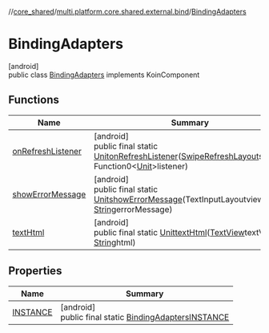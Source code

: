 //[core_shared](../../../index.md)/[multi.platform.core.shared.external.bind](../index.md)/[BindingAdapters](index.md)

# BindingAdapters

[android]\
public class [BindingAdapters](index.md) implements KoinComponent

## Functions

| Name | Summary |
|---|---|
| [onRefreshListener](on-refresh-listener.md) | [android]<br>public final static [Unit](https://kotlinlang.org/api/latest/jvm/stdlib/kotlin/-unit/index.html)[onRefreshListener](on-refresh-listener.md)([SwipeRefreshLayout](https://developer.android.com/reference/kotlin/androidx/swiperefreshlayout/widget/SwipeRefreshLayout.html)swiper, Function0&lt;[Unit](https://kotlinlang.org/api/latest/jvm/stdlib/kotlin/-unit/index.html)&gt;listener) |
| [showErrorMessage](show-error-message.md) | [android]<br>public final static [Unit](https://kotlinlang.org/api/latest/jvm/stdlib/kotlin/-unit/index.html)[showErrorMessage](show-error-message.md)(TextInputLayoutview, [String](https://developer.android.com/reference/kotlin/java/lang/String.html)errorMessage) |
| [textHtml](text-html.md) | [android]<br>public final static [Unit](https://kotlinlang.org/api/latest/jvm/stdlib/kotlin/-unit/index.html)[textHtml](text-html.md)([TextView](https://developer.android.com/reference/kotlin/android/widget/TextView.html)textView, [String](https://developer.android.com/reference/kotlin/java/lang/String.html)html) |

## Properties

| Name | Summary |
|---|---|
| [INSTANCE](index.md#-837762765%2FProperties%2F-2121679934) | [android]<br>public final static [BindingAdapters](index.md)[INSTANCE](index.md#-837762765%2FProperties%2F-2121679934) |
